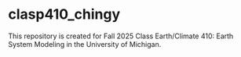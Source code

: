 # clasp410_chingy
This repository is created for Fall 2025 Class Earth/Climate 410: Earth System Modeling in the University of Michigan.
